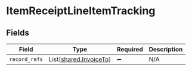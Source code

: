 # ItemReceiptLineItemTracking


## Fields

| Field                                                      | Type                                                       | Required                                                   | Description                                                |
| ---------------------------------------------------------- | ---------------------------------------------------------- | ---------------------------------------------------------- | ---------------------------------------------------------- |
| `record_refs`                                              | List[[shared.InvoiceTo](../../models/shared/invoiceto.md)] | :heavy_minus_sign:                                         | N/A                                                        |